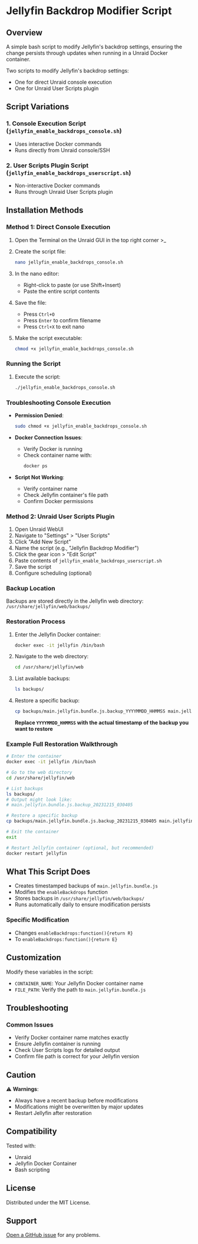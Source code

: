 # Jellyfin Backdrop Modifier Script

## Overview

A simple bash script to modify Jellyfin's backdrop settings, ensuring the change persists through updates when running in a Unraid Docker container.

Two scripts to modify Jellyfin's backdrop settings:
- One for direct Unraid console execution
- One for Unraid User Scripts plugin

## Script Variations

### 1. Console Execution Script (`jellyfin_enable_backdrops_console.sh`)
- Uses interactive Docker commands
- Runs directly from Unraid console/SSH

### 2. User Scripts Plugin Script (`jellyfin_enable_backdrops_userscript.sh`)
- Non-interactive Docker commands
- Runs through Unraid User Scripts plugin

## Installation Methods

### Method 1: Direct Console Execution

1. Open the Terminal on the Unraid GUI in the top right corner >_
   
3. Create the script file:
   ```bash
   nano jellyfin_enable_backdrops_console.sh
   ```

3. In the nano editor:
   - Right-click to paste (or use Shift+Insert)
   - Paste the entire script contents

4. Save the file:
   - Press `Ctrl+O`
   - Press `Enter` to confirm filename
   - Press `Ctrl+X` to exit nano

5. Make the script executable:
   ```bash
   chmod +x jellyfin_enable_backdrops_console.sh
   ```

### Running the Script

1. Execute the script:
   ```bash
   ./jellyfin_enable_backdrops_console.sh
   ```

### Troubleshooting Console Execution

- **Permission Denied**:
  ```bash
  sudo chmod +x jellyfin_enable_backdrops_console.sh
  ```

- **Docker Connection Issues**:
  - Verify Docker is running
  - Check container name with:
    ```bash
    docker ps
    ```

- **Script Not Working**:
  - Verify container name
  - Check Jellyfin container's file path
  - Confirm Docker permissions   

### Method 2: Unraid User Scripts Plugin

1. Open Unraid WebUI
2. Navigate to "Settings" > "User Scripts"
3. Click "Add New Script"
4. Name the script (e.g., "Jellyfin Backdrop Modifier")
5. Click the gear icon > "Edit Script"
6. Paste contents of `jellyfin_enable_backdrops_userscript.sh`
7. Save the script
8. Configure scheduling (optional)

### Backup Location
Backups are stored directly in the Jellyfin web directory:
`/usr/share/jellyfin/web/backups/`

### Restoration Process

1. Enter the Jellyfin Docker container:
   ```bash
   docker exec -it jellyfin /bin/bash
   ```

2. Navigate to the web directory:
   ```bash
   cd /usr/share/jellyfin/web
   ```

3. List available backups:
   ```bash
   ls backups/
   ```

4. Restore a specific backup:
   ```bash
   cp backups/main.jellyfin.bundle.js.backup_YYYYMMDD_HHMMSS main.jellyfin.bundle.js
   ```

   **Replace `YYYYMMDD_HHMMSS` with the actual timestamp of the backup you want to restore**

### Example Full Restoration Walkthrough
```bash
# Enter the container
docker exec -it jellyfin /bin/bash

# Go to the web directory
cd /usr/share/jellyfin/web

# List backups
ls backups/
# Output might look like:
# main.jellyfin.bundle.js.backup_20231215_030405

# Restore a specific backup
cp backups/main.jellyfin.bundle.js.backup_20231215_030405 main.jellyfin.bundle.js

# Exit the container
exit

# Restart Jellyfin container (optional, but recommended)
docker restart jellyfin
```

## What This Script Does

- Creates timestamped backups of `main.jellyfin.bundle.js`
- Modifies the `enableBackdrops` function
- Stores backups in `/usr/share/jellyfin/web/backups/`
- Runs automatically daily to ensure modification persists

### Specific Modification
- Changes `enableBackdrops:function(){return R}` 
- To `enableBackdrops:function(){return E}`

## Customization

Modify these variables in the script:
- `CONTAINER_NAME`: Your Jellyfin Docker container name
- `FILE_PATH`: Verify the path to `main.jellyfin.bundle.js`

## Troubleshooting

### Common Issues
- Verify Docker container name matches exactly
- Ensure Jellyfin container is running
- Check User Scripts logs for detailed output
- Confirm file path is correct for your Jellyfin version

## Caution

⚠️ **Warnings**: 
- Always have a recent backup before modifications
- Modifications might be overwritten by major updates
- Restart Jellyfin after restoration

## Compatibility

Tested with:
- Unraid
- Jellyfin Docker Container
- Bash scripting

## License

Distributed under the MIT License.

## Support

[Open a GitHub issue](https://github.com/yoohanko98/jellyfinbackdrops/issues) for any problems.
